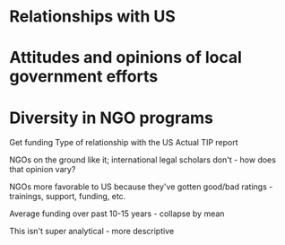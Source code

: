 # Relationships with US
# Attitudes and opinions of local government efforts
# Diversity in NGO programs


Get funding
Type of relationship with the US
Actual TIP report

NGOs on the ground like it; international legal scholars don't - how does that opinion vary?

NGOs more favorable to US because they've gotten good/bad ratings - trainings, support, funding, etc.

Average funding over past 10-15 years - collapse by mean

This isn't super analytical - more descriptive

